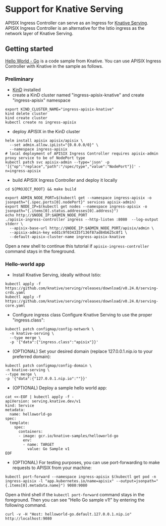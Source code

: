 <!--
#
# Licensed to the Apache Software Foundation (ASF) under one or more
# contributor license agreements.  See the NOTICE file distributed with
# this work for additional information regarding copyright ownership.
# The ASF licenses this file to You under the Apache License, Version 2.0
# (the "License"); you may not use this file except in compliance with
# the License.  You may obtain a copy of the License at
#
#     http://www.apache.org/licenses/LICENSE-2.0
#
# Unless required by applicable law or agreed to in writing, software
# distributed under the License is distributed on an "AS IS" BASIS,
# WITHOUT WARRANTIES OR CONDITIONS OF ANY KIND, either express or implied.
# See the License for the specific language governing permissions and
# limitations under the License.
#
-->

# Support for Knative Serving
APISIX Ingress Controller can serve as an Ingress for [Knative Serving](https://knative.dev/).
APISIX Ingress Controller is an alternative for the Istio ingress as the network layer of Knative Serving.

## Getting started
[Hello World - Go](https://knative.dev/docs/serving/samples/hello-world/helloworld-go/#hello-world-go) is a
code sample from Knative. You can use APISIX Ingress Controller with Knative in the sample as follows.
### Preliminary
* [KinD](https://kind.sigs.k8s.io) installed
* create a KinD cluster named "ingress-apisix-knative" and create "ingress-apisix" namespace
```shell
export KIND_CLUSTER_NAME="ingress-apisix-knative"
kind delete cluster
kind create cluster
kubectl create ns ingress-apisix
```
* deploy APISIX in the KinD cluster
```shell
helm install apisix apisix/apisix \
  --set admin.allow.ipList="{0.0.0.0/0}" \
  --namespace ingress-apisix
# local deployment of APISIX Ingress Controller requires apisix-admin proxy service to be of NodePort type
kubectl patch svc apisix-admin --type='json' -p '[{"op":"replace","path":"/spec/type","value":"NodePort"}]' -n=ingress-apisix
```
* build APISIX Ingress Controller and deploy it locally
```shell
cd ${PROJECT_ROOT} && make build

export ADMIN_NODE_PORT=$(kubectl get --namespace ingress-apisix -o jsonpath="{.spec.ports[0].nodePort}" services apisix-admin)
export NODE_IP=$(kubectl get nodes --namespace ingress-apisix -o jsonpath="{.items[0].status.addresses[0].address}")
echo http://$NODE_IP:$ADMIN_NODE_PORT
./apisix-ingress-controller ingress --http-listen :8080  --log-output stderr \
  --apisix-base-url http://$NODE_IP:$ADMIN_NODE_PORT/apisix/admin \
  --apisix-admin-key edd1c9f034335f136f87ad84b625c8f1 \
  --default-apisix-cluster-name ingress-apisix-knative
```
Open a new shell to continue this tutorial if `apisix-ingress-controller` command stays in the foreground. 
### Hello-world app
* Install Knative Serving, ideally without Istio:
```shell
kubectl apply -f https://github.com/knative/serving/releases/download/v0.24.0/serving-crds.yaml
kubectl apply -f https://github.com/knative/serving/releases/download/v0.24.0/serving-core.yaml
```
* Configure ingress class
Configure Knative Serving to use the proper "ingress.class":
```shell
kubectl patch configmap/config-network \
  -n knative-serving \
  --type merge \
  -p '{"data":{"ingress.class":"apisix"}}'
```
* (OPTIONAL) Set your desired domain (replace 127.0.0.1.nip.io to your preferred domain):
```shell
kubectl patch configmap/config-domain \
-n knative-serving \
--type merge \
-p '{"data":{"127.0.0.1.nip.io":""}}'
```
* (OPTIONAL) Deploy a sample hello world app:
```shell
cat <<-EOF | kubectl apply -f -
apiVersion: serving.knative.dev/v1
kind: Service
metadata:
  name: helloworld-go
spec:
  template:
    spec:
      containers:
      - image: gcr.io/knative-samples/helloworld-go
        env:
        - name: TARGET
          value: Go Sample v1
EOF
```
* (OPTIONAL) For testing purposes, you can use port-forwarding to make requests to APISIX from your machine:
```shell
kubectl port-forward --namespace ingress-apisix $(kubectl get pod -n ingress-apisix -l "app.kubernetes.io/name=apisix" --output=jsonpath="{.items[0].metadata.name}") 9080:9080
```
Open a third shell if the `kubectl port-forward` command stays in the foreground. Then you can see "Hello Go sample v1!" by entering the following command. 
```shell
curl -v -H "Host: helloworld-go.default.127.0.0.1.nip.io" http://localhost:9080
```